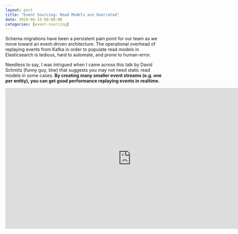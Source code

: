 ```yaml
---
layout: post
title: "Event Sourcing: Read Models are Overrated"
date: 2019-06-29 00:00:00
categories: [event-sourcing]
---
```


Schema migrations have been a persistent pain point for our team as we move toward an event-driven architecture. The operational overhead of replaying events from Kafka in order to populate read models in Elasticsearch is tedious, hard to automate, and prone to human-error.

Needless to say, I was intrigued when I came across this talk by David Schmitz (funny guy, btw) that suggests you may not need static read models in some cases. **By creating many smaller event streams (e.g. one per entity), you can get good performance replaying events in realtime.**

<p class="video-wrapper">
  <iframe frameborder="0" scrolling="no" marginheight="0" marginwidth="0" width="788.54" height="443" type="text/html" src="https://www.youtube.com/embed/GzrZworHpIk?autoplay=0&fs=1&iv_load_policy=3&showinfo=0&rel=0&cc_load_policy=0"></iframe>
</p>
